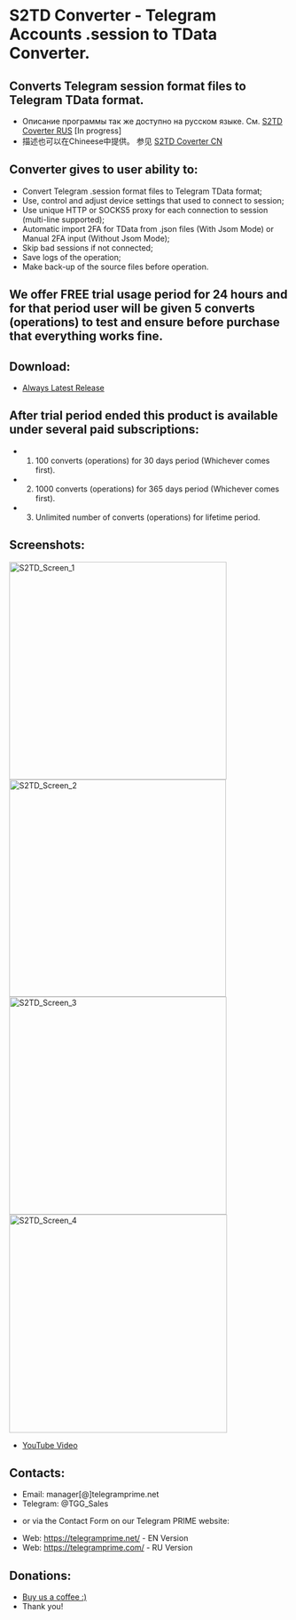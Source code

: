 # S2TD Converter - Telegram Accounts .session to TData Converter.
## Converts Telegram session format files to Telegram TData format.
 
 * Описание программы так же доступно на русском языке. См. [S2TD Coverter RUS](https://github.com/telegram-prime/) [In progress]
 * 描述也可以在Chineese中提供。 参见 [S2TD Coverter CN](https://github.com/telegram-prime/Telegram-Session-to-TData-Converter-CN)


## Converter gives to user ability to:
 - Convert Telegram .session format files to Telegram TData format;
 - Use, control and adjust device settings that used to connect to session;
 - Use unique HTTP or SOCKS5 proxy for each connection to session (multi-line supported);
 - Automatic import 2FA for TData from .json files (With Jsom Mode) or Manual 2FA input (Without Jsom Mode);
 - Skip bad sessions if not connected;
 - Save logs of the operation;
 - Make back-up of the source files before operation.


## We offer FREE trial usage period for 24 hours and for that period user will be given 5 converts (operations) to test and ensure before purchase that everything works fine. 

## Download:
 - [Always Latest Release](https://github.com/telegram-prime/Telegram-Session-to-TData-Converter/releases/latest)


## After trial period ended this product is available under several paid subscriptions: 
- 1.  100  converts (operations) for 30 days period (Whichever comes first).
- 2.  1000 converts (operations) for 365 days period (Whichever comes first).
- 3.  Unlimited number of converts (operations) for lifetime period.


## Screenshots:

<img width="392" alt="S2TD_Screen_1" src="https://user-images.githubusercontent.com/94137664/199133370-bc2d93a0-8c18-4eca-9b3c-704ea21bc248.png"> <img width="391" alt="S2TD_Screen_2" src="https://user-images.githubusercontent.com/94137664/199133372-bc35a166-4f58-478b-9567-dac65fdce880.png">
<img width="392" alt="S2TD_Screen_3" src="https://user-images.githubusercontent.com/94137664/199133373-80ff3c25-59f0-41ef-a90d-b91f9719dca2.png"> <img width="393" alt="S2TD_Screen_4" src="https://user-images.githubusercontent.com/94137664/199133375-03836862-53b0-4f77-ab65-e5037bb7cb8d.png">



- [YouTube Video](https://youtu.be/_U3eIo_22J0)


##  Contacts:
- Email: manager[@]telegramprime.net
- Telegram: @TGG_Sales

* or via the Contact Form on our Telegram PRIME website:
- Wеb: https://telegramprime.net/ - EN Version
- Wеb: https://telegramprime.com/ - RU Version


## Donations:
* [Buy us a coffee :)](https://commerce.coinbase.com/checkout/a0495346-539e-48df-9b43-880a3b93dc8b)
* Thank you!
